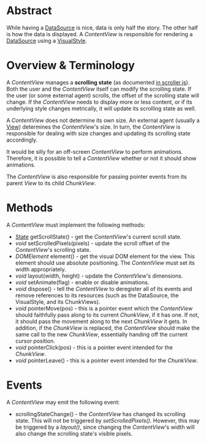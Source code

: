 # Abstract

While having a [DataSource](../DataSource.md) is nice, data is only half the story. The other half is how the data is displayed. A *ContentView* is responsible for rendering a [DataSource](../DataSource.md) using a [VisualStyle](../VisualStyle/VisualStyle.md).

# Overview & Terminology

A *ContentView* manages a **scrolling state** (as documented [in scroller.js](https://github.com/unixpickle/scroller.js#the-state-class)). Both the user and the *ContentView* itself can modify the scrolling state. If the user (or some external agent) scrolls, the offset of the scrolling state will change. If the *ContentView* needs to display more or less content, or if its underlying style changes metrically, it will update its scrolling state as well.

A *ContentView* does not determine its own size. An external agent (usually a [View](../View.md)) determines the *ContentView*'s size. In turn, the *ContentView* is responsible for dealing with size changes and updating its scrolling state accordingly.

It would be silly for an off-screen *ContentView* to perform animations. Therefore, it is possible to tell a *ContentView* whether or not it should show animations.

The *ContentView* is also responsible for passing pointer events from its parent *View* to its child *ChunkView*.

# Methods

A *ContentView* must implement the following methods:

 * [State](https://github.com/unixpickle/scroller.js#the-state-class) getScrollState() - get the *ContentView*'s current scroll state.
 * *void* setScrolledPixels(pixels) - update the scroll offset of the *ContentView*'s scrolling state.
 * *DOMElement* element() - get the visual DOM element for the view. This element should use absolute positioning. The *ContentView* must set its width appropriately.
 * *void* layout(width, height) - update the *ContentView*'s dimensions.
 * *void* setAnimate(flag) - enable or disable animations.
 * *void* dispose() - tell the *ContentView* to deregister all of its events and remove references to its resources (such as the DataSource, the VisualStyle, and its ChunkViews).
 * *void* pointerMove(pos) - this is a pointer event which the *ContentView* should faithfully pass along to its current *ChunkView*, if it has one. If not, it should pass the movement along to the next *ChunkView* it gets. In addition, if the *ChunkView* is replaced, the *ContentView* should make the same call to the new *ChunkView*, essentially handing off the current cursor position.
 * *void* pointerClick(pos) - this is a pointer event intended for the *ChunkView*.
 * *void* pointerLeave() - this is a pointer event intended for the *ChunkView*.

# Events

A *ContentView* may emit the following event:

 * scrollingStateChange() - the *ContentView* has changed its scrolling state. This will not be triggered by *setScrolledPixels()*. However, this may be triggered by a *layout()*, since changing the *ContentView*'s width will also change the scrolling state's visible pixels.
